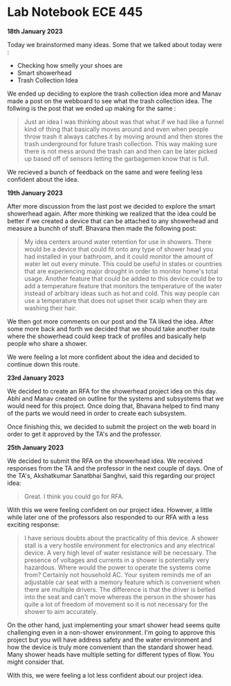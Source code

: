 # Lab Notebook ECE 445

**18th January 2023**

Today we brainstormed many ideas. Some that we talked about today were :
- Checking how smelly your shoes are
- Smart showerhead
- Trash Collection Idea

We ended up deciding to explore the trash collection idea more and Manav made a post on the webboard to see what the trash collection idea. The follwing is the post that we ended up making for the same :

> Just an idea I was thinking about was that what if we had like a funnel kind of thing that basically moves around and even when people throw trash it always catches it by moving around and then stores the trash underground for future trash collection. This way making sure there is not mess around the trash can and then can be later picked up based off of sensors letting the garbagemen know that is full.

We recieved a bunch of feedback on the same and were feeling less confident about the idea.



**19th January 2023**

After more discussion from the last post we decided to explore the smart showerhead again. After more thinking we realized that the idea could be better if we created a device that can be attached to any showerhead and measure a bunchh of stuff. Bhavana then made the following post:

> My idea centers around water retention for use in showers. There would be a device that could fit onto any type of shower head you had installed in your bathroom, and it could monitor the amount of water let out every minute. This could be useful in states or countries that are experiencing major drought in order to monitor home's total usage. Another feature that could be added to this device could be to add a temperature feature that monitors the temperature of the water instead of arbitrary ideas such as hot and cold. This way people can use a temperature that does not upset their scalp when they are washing their hair.

We then got more comments on our post and the TA liked the idea. After some more back and forth we decided that we should take another route where the showerhead could keep track of profiles and basically help people who share a shower.

We were feeling a lot more confident about the idea and decided to continue down this route.

**23rd January 2023**

We decided to create an RFA for the showerhead project idea on this day. Abhi and Manav created on outline for the systems and subsystems that we would need for this project. Once doing that, Bhavana helped to find many of the parts we would need in order to create each subsystem.

Once finishing this, we decided to submit the project on the web board in order to get it approved by the TA's and the professor.

**25th January 2023**

We decided to submit the RFA on the showerhead idea. We received responses from the TA and the professor in the next couple of days. One of the TA's, Akshatkumar Sanatbhai Sanghvi, said this regarding our project idea:

> Great. I think you could go for RFA.

With this we were feeling confident on our project idea. However, a little while later one of the professors also responded to our RFA with a less exciting response:

> I have serious doubts about the practicality of this device. A shower stall is a very hostile environment for electronics and any electrical device. A very high level of water resistance will be necessary. The presence of voltages and currents in a shower is potentially very hazardous. Where would the power to operate the systems come from? Certainly not household AC. Your system reminds me of an adjustable car seat with a memory feature which is convenient when there are multiple drivers. The difference is that the driver is belted into the seat and can't move whereas the person in the shower has quite a lot of freedom of movement so it is not necessary for the shower to aim accurately.

On the other hand, just implementing your smart shower head seems quite challenging even in a non-shower environment. I'm going to approve this project but you will have address safety and the water environment and how the device is truly more convenient than the standard shower head. Many shower heads have multiple setting for different types of flow. You might consider that.

With this, we were feeling a lot less confident about our project idea.





